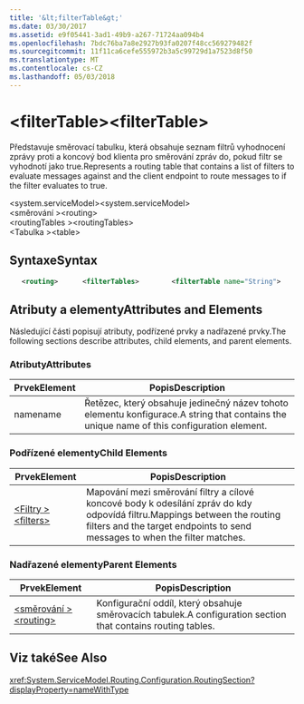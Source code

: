 ```yaml
---
title: '&lt;filterTable&gt;'
ms.date: 03/30/2017
ms.assetid: e9f05441-3ad1-49b9-a267-71724aa094b4
ms.openlocfilehash: 7bdc76ba7a8e2927b93fa0207f48cc569279482f
ms.sourcegitcommit: 11f11ca6cefe555972b3a5c99729d1a7523d8f50
ms.translationtype: MT
ms.contentlocale: cs-CZ
ms.lasthandoff: 05/03/2018
---
```

# <a name="ltfiltertablegt"></a><span data-ttu-id="e8424-102">&lt;filterTable&gt;</span><span class="sxs-lookup"><span data-stu-id="e8424-102">&lt;filterTable&gt;</span></span>
<span data-ttu-id="e8424-103">Představuje směrovací tabulku, která obsahuje seznam filtrů vyhodnocení zprávy proti a koncový bod klienta pro směrování zpráv do, pokud filtr se vyhodnotí jako true.</span><span class="sxs-lookup"><span data-stu-id="e8424-103">Represents a routing table that contains a list of filters to evaluate messages against and the client endpoint to route messages to if the filter evaluates to true.</span></span>  
  
 <span data-ttu-id="e8424-104">\<system.serviceModel></span><span class="sxs-lookup"><span data-stu-id="e8424-104">\<system.serviceModel></span></span>  
<span data-ttu-id="e8424-105">\<směrování ></span><span class="sxs-lookup"><span data-stu-id="e8424-105">\<routing></span></span>  
<span data-ttu-id="e8424-106">\<routingTables ></span><span class="sxs-lookup"><span data-stu-id="e8424-106">\<routingTables></span></span>  
<span data-ttu-id="e8424-107">\<Tabulka ></span><span class="sxs-lookup"><span data-stu-id="e8424-107">\<table></span></span>  
  
## <a name="syntax"></a><span data-ttu-id="e8424-108">Syntaxe</span><span class="sxs-lookup"><span data-stu-id="e8424-108">Syntax</span></span>  
  
```xml
   <routing>      <filterTables>        <filterTable name="String">          <entries>            <add backupList="String"                 endpointName="String"                  filterName="String"                  priority="Integer" />          </entries>        </table>      </routingTables></routing>  
```

## <a name="attributes-and-elements"></a><span data-ttu-id="e8424-109">Atributy a elementy</span><span class="sxs-lookup"><span data-stu-id="e8424-109">Attributes and Elements</span></span>  
 <span data-ttu-id="e8424-110">Následující části popisují atributy, podřízené prvky a nadřazené prvky.</span><span class="sxs-lookup"><span data-stu-id="e8424-110">The following sections describe attributes, child elements, and parent elements.</span></span>  
  
### <a name="attributes"></a><span data-ttu-id="e8424-111">Atributy</span><span class="sxs-lookup"><span data-stu-id="e8424-111">Attributes</span></span>  
  
|<span data-ttu-id="e8424-112">Prvek</span><span class="sxs-lookup"><span data-stu-id="e8424-112">Element</span></span>|<span data-ttu-id="e8424-113">Popis</span><span class="sxs-lookup"><span data-stu-id="e8424-113">Description</span></span>|  
|-------------|-----------------|  
|<span data-ttu-id="e8424-114">name</span><span class="sxs-lookup"><span data-stu-id="e8424-114">name</span></span>|<span data-ttu-id="e8424-115">Řetězec, který obsahuje jedinečný název tohoto elementu konfigurace.</span><span class="sxs-lookup"><span data-stu-id="e8424-115">A string that contains the unique name of this configuration element.</span></span>|  
  
### <a name="child-elements"></a><span data-ttu-id="e8424-116">Podřízené elementy</span><span class="sxs-lookup"><span data-stu-id="e8424-116">Child Elements</span></span>  
  
|<span data-ttu-id="e8424-117">Prvek</span><span class="sxs-lookup"><span data-stu-id="e8424-117">Element</span></span>|<span data-ttu-id="e8424-118">Popis</span><span class="sxs-lookup"><span data-stu-id="e8424-118">Description</span></span>|  
|-------------|-----------------|  
|[<span data-ttu-id="e8424-119">\<Filtry ></span><span class="sxs-lookup"><span data-stu-id="e8424-119">\<filters></span></span>](../../../../../docs/framework/configure-apps/file-schema/wcf/filters-of-routing.md)|<span data-ttu-id="e8424-120">Mapování mezi směrování filtry a cílové koncové body k odesílání zpráv do kdy odpovídá filtru.</span><span class="sxs-lookup"><span data-stu-id="e8424-120">Mappings between the routing filters and the target endpoints to send messages to when the filter matches.</span></span>|  
  
### <a name="parent-elements"></a><span data-ttu-id="e8424-121">Nadřazené elementy</span><span class="sxs-lookup"><span data-stu-id="e8424-121">Parent Elements</span></span>  
  
|<span data-ttu-id="e8424-122">Prvek</span><span class="sxs-lookup"><span data-stu-id="e8424-122">Element</span></span>|<span data-ttu-id="e8424-123">Popis</span><span class="sxs-lookup"><span data-stu-id="e8424-123">Description</span></span>|  
|-------------|-----------------|  
|[<span data-ttu-id="e8424-124">\<směrování ></span><span class="sxs-lookup"><span data-stu-id="e8424-124">\<routing></span></span>](../../../../../docs/framework/configure-apps/file-schema/wcf/routing.md)|<span data-ttu-id="e8424-125">Konfigurační oddíl, který obsahuje směrovacích tabulek.</span><span class="sxs-lookup"><span data-stu-id="e8424-125">A configuration section that contains routing tables.</span></span>|  
  
## <a name="see-also"></a><span data-ttu-id="e8424-126">Viz také</span><span class="sxs-lookup"><span data-stu-id="e8424-126">See Also</span></span>  
 <xref:System.ServiceModel.Routing.Configuration.RoutingSection?displayProperty=nameWithType>    
